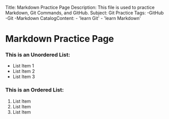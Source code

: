 Title: Markdown Practice Page
Description: This file is used to practice Markdown, Git Commands, and GitHub.
Subject: Git Practice
Tags:
    -GitHub
    -Git
    -Markdown
CatalogContent:
    - 'learn Git'
    - 'learn Markdown'


# Markdown Practice Page

### This is an Unordered List:
* List Item 1
* List Item 2
* List Item 3

### This is an Ordered List:
1. List Item 
2. List Item
3. List Item


